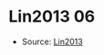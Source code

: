 <a name="material" />

# Lin2013 06
<script type="application/ld+json">
  {
    "@context": "https://schema.org/",
    "@type": "ChemicalSubstance",
    "http://purl.org/dc/terms/conformsTo":
      {
        "@type": "CreativeWork",
        "@id": "https://bioschemas.org/profiles/ChemicalSubstance/0.4-RELEASE/"
      },
    "@id": "https://egonw.github.io/nanowiki/nanowiki453.html#material",
    "name": "Lin2013 06",
    "sameAs": "http://127.0.0.1/mediawiki/index.php/Special:URIResolver/Lin2013_06"
  }
</script>


* Source: [Lin2013](http://127.0.0.1/mediawiki/index.php/Special:URIResolver/Lin2013)

